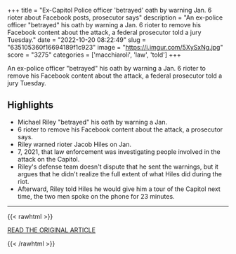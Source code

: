 +++
title = "Ex-Capitol Police officer 'betrayed' oath by warning Jan. 6 rioter about Facebook posts, prosecutor says"
description = "An ex-police officer \"betrayed\" his oath by warning a Jan. 6 rioter to remove his Facebook content about the attack, a federal prosecutor told a jury Tuesday."
date = "2022-10-20 08:22:49"
slug = "635105360f16694189f1c923"
image = "https://i.imgur.com/5XySxNg.jpg"
score = "3275"
categories = ['macchiaroli', 'law', 'told']
+++

An ex-police officer \"betrayed\" his oath by warning a Jan. 6 rioter to remove his Facebook content about the attack, a federal prosecutor told a jury Tuesday.

## Highlights

- Michael Riley "betrayed" his oath by warning a Jan.
- 6 rioter to remove his Facebook content about the attack, a prosecutor says.
- Riley warned rioter Jacob Hiles on Jan.
- 7, 2021, that law enforcement was investigating people involved in the attack on the Capitol.
- Riley's defense team doesn't dispute that he sent the warnings, but it argues that he didn't realize the full extent of what Hiles did during the riot.
- Afterward, Riley told Hiles he would give him a tour of the Capitol next time, the two men spoke on the phone for 23 minutes.

---

{{< rawhtml >}}
  <p class="article-category">
    <a target="_blank" href="https://www.nbcnews.com/politics/justice-department/ex-capitol-police-officer-betrayed-oath-warning-jan-6-rioter-facebook-rcna52829">READ THE ORIGINAL ARTICLE</a>
  </p>
{{< /rawhtml >}}
